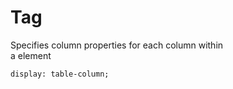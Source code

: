 # Tag <col>

Specifies column properties for each column within  
a <colgroup> element  

`display: table-column;`  
